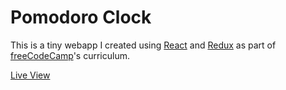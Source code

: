 # Pomodoro Clock

This is a tiny webapp I created using [React](https://reactjs.org/) and [Redux](https://redux.js.org/) as part of [freeCodeCamp](https://freecodecamp.org/)'s curriculum.

[Live View](https://moody.github.io/fcc-pomodoro-clock/)
